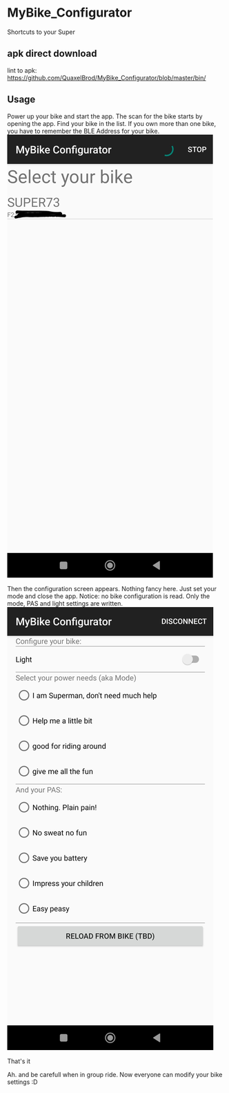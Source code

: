 # MyBike_Configurator
Shortcuts to your Super

## apk direct download
lint to apk: https://github.com/QuaxelBrod/MyBike_Configurator/blob/master/bin/

## Usage
Power up your bike and start the app. The scan for the bike starts by opening the app. Find your bike in the list.
If you own more than one bike, you have to remember the BLE Address for your bike.
![Alt Select Bike Screenshot](Screenshot_2022-12-07-07-28-10-149_com.example.mybikeconfigurator~2.jpg)



Then the configuration screen appears. Nothing fancy here. Just set your mode and close the app. Notice: no bike configuration is read. Only the mode, PAS and light settings are written.
![Alt Bike configure screen](Screenshot_2022-12-07-07-28-15-499_com.example.mybikeconfigurator.jpg)

That's it

Ah. and be carefull when in group ride. Now everyone can modify your bike settings  :D
